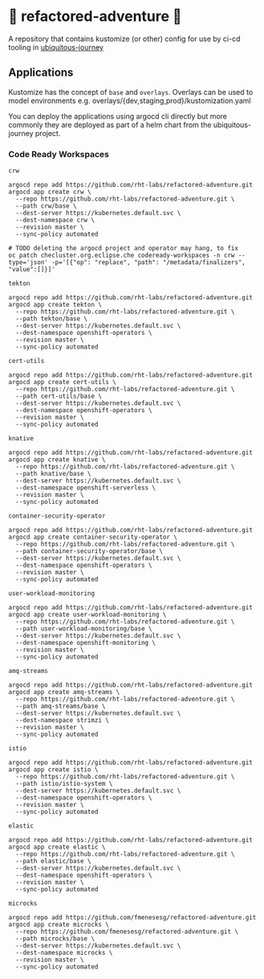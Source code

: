 # 🦀 refactored-adventure 🦀

A repository that contains kustomize (or other) config for use by ci-cd tooling in [ubiquitous-journey](https://github.com/rht-labs/ubiquitous-journey)

## Applications

Kustomize has the concept of `base` and `overlays`. Overlays can be used to model environments e.g. overlays/{dev,staging,prod}/kustomization.yaml

You can deploy the applications using argocd cli directly but more commonly they are deployed as part of a helm chart from the ubiquitous-journey project.

### Code Ready Workspaces

`crw`
```
argocd repo add https://github.com/rht-labs/refactored-adventure.git
argocd app create crw \
  --repo https://github.com/rht-labs/refactored-adventure.git \
  --path crw/base \
  --dest-server https://kubernetes.default.svc \
  --dest-namespace crw \
  --revision master \
  --sync-policy automated

# TODO deleting the argocd project and operator may hang, to fix
oc patch checluster.org.eclipse.che codeready-workspaces -n crw --type='json' -p='[{"op": "replace", "path": "/metadata/finalizers", "value":[]}]'
```

`tekton`
```
argocd repo add https://github.com/rht-labs/refactored-adventure.git
argocd app create tekton \
  --repo https://github.com/rht-labs/refactored-adventure.git \
  --path tekton/base \
  --dest-server https://kubernetes.default.svc \
  --dest-namespace openshift-operators \
  --revision master \
  --sync-policy automated
```

`cert-utils`
```
argocd repo add https://github.com/rht-labs/refactored-adventure.git
argocd app create cert-utils \
  --repo https://github.com/rht-labs/refactored-adventure.git \
  --path cert-utils/base \
  --dest-server https://kubernetes.default.svc \
  --dest-namespace openshift-operators \
  --revision master \
  --sync-policy automated
```

`knative`
```
argocd repo add https://github.com/rht-labs/refactored-adventure.git
argocd app create knative \
  --repo https://github.com/rht-labs/refactored-adventure.git \
  --path knative/base \
  --dest-server https://kubernetes.default.svc \
  --dest-namespace openshift-serverless \
  --revision master \
  --sync-policy automated
```

`container-security-operator`
```
argocd repo add https://github.com/rht-labs/refactored-adventure.git
argocd app create container-security-operator \
  --repo https://github.com/rht-labs/refactored-adventure.git \
  --path container-security-operator/base \
  --dest-server https://kubernetes.default.svc \
  --dest-namespace openshift-operators \
  --revision master \
  --sync-policy automated
```

`user-workload-monitoring`
```
argocd repo add https://github.com/rht-labs/refactored-adventure.git
argocd app create user-workload-monitoring \
  --repo https://github.com/rht-labs/refactored-adventure.git \
  --path user-workload-monitoring/base \
  --dest-server https://kubernetes.default.svc \
  --dest-namespace openshift-monitoring \
  --revision master \
  --sync-policy automated
```

`amq-streams`
```
argocd repo add https://github.com/rht-labs/refactored-adventure.git
argocd app create amq-streams \
  --repo https://github.com/rht-labs/refactored-adventure.git \
  --path amq-streams/base \
  --dest-server https://kubernetes.default.svc \
  --dest-namespace strimzi \
  --revision master \
  --sync-policy automated
```

`istio`
```
argocd repo add https://github.com/rht-labs/refactored-adventure.git
argocd app create istio \
  --repo https://github.com/rht-labs/refactored-adventure.git \
  --path istio/istio-system \
  --dest-server https://kubernetes.default.svc \
  --dest-namespace openshift-operators \
  --revision master \
  --sync-policy automated
```

`elastic`
```
argocd repo add https://github.com/rht-labs/refactored-adventure.git
argocd app create elastic \
  --repo https://github.com/rht-labs/refactored-adventure.git \
  --path elastic/base \
  --dest-server https://kubernetes.default.svc \
  --dest-namespace openshift-operators \
  --revision master \
  --sync-policy automated
```

`microcks`
```
argocd repo add https://github.com/fmenesesg/refactored-adventure.git
argocd app create microcks \
  --repo https://github.com/fmenesesg/refactored-adventure.git \
  --path microcks/base \
  --dest-server https://kubernetes.default.svc \
  --dest-namespace microcks \
  --revision master \
  --sync-policy automated
```